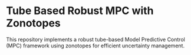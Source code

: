 # Tube Based Robust MPC with Zonotopes
This repository implements a robust tube-based Model Predictive Control (MPC) framework using zonotopes for efficient uncertainty management.
